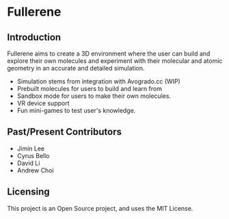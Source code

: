 # Fullerene

## Introduction
 
Fullerene aims to create a 3D environment where the user can build and explore their own molecules and experiment with their molecular and atomic geometry in an accurate and detailed simulation.

* Simulation stems from integration with Avogrado.cc (WIP)
* Prebuilt molecules for users to build and learn from
* Sandbox mode for users to make their own molecules.
* VR device support
* Fun mini-games to test user's knowledge.

## Past/Present Contributors

* Jimin Lee
* Cyrus Bello
* David Li
* Andrew Choi

## Licensing

This project is an Open Source project, and uses the MIT License.
